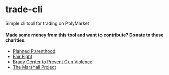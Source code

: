 # trade-cli
Simple cli tool for trading on PolyMarket


#### Made some money from this tool and want to contribute? Donate to these charities.
* [Planned Parenthood](https://www.weareplannedparenthood.org/onlineactions/2U7UN1iNhESWUfDs4gDPNg2)
* [Fair Fight](https://secure.actblue.com/donate/fair-fight-action--inc--1)
* [Brady Center to Prevent Gun Violence](https://www.bradyunited.org/donate/tax)
* [The Marshall Project](https://www.themarshallproject.org/donate)
